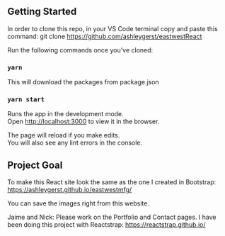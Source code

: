## Getting Started

In order to clone this repo, in your VS Code terminal copy and paste this command:
git clone https://github.com/ashleygerst/eastwestReact

Run the following commands once you've cloned:

### `yarn`
This will download the packages from package.json

### `yarn start`

Runs the app in the development mode.<br />
Open [http://localhost:3000](http://localhost:3000) to view it in the browser.

The page will reload if you make edits.<br />
You will also see any lint errors in the console.

## Project Goal

To make this React site look the same as the one I created in Bootstrap:
https://ashleygerst.github.io/eastwestmfg/

You can save the images right from this website.

Jaime and Nick: Please work on the Portfolio and Contact pages. I have been doing this project with Reactstrap: https://reactstrap.github.io/



